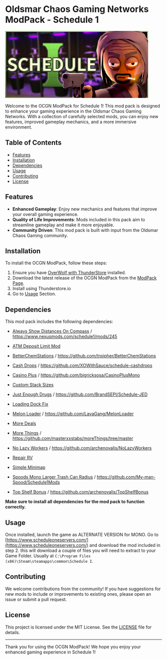 # Oldsmar Chaos Gaming Networks ModPack - Schedule 1

![Schedule 1](https://raw.githubusercontent.com/ripsnortntear/OCGN_ModPack_Schedule_1/refs/heads/main/header.jpg)

Welcome to the OCGN ModPack for Schedule 1! This mod pack is designed to enhance your gaming experience in the Oldsmar Chaos Gaming Networks. With a collection of carefully selected mods, you can enjoy new features, improved gameplay mechanics, and a more immersive environment.

## Table of Contents

- [Features](#features)
- [Installation](#installation)
- [Dependencies](#dependencies)
- [Usage](#usage)
- [Contributing](#contributing)
- [License](#license)

## Features

- **Enhanced Gameplay**: Enjoy new mechanics and features that improve your overall gaming experience.
- **Quality of Life Improvements**: Mods included in this pack aim to streamline gameplay and make it more enjoyable.
- **Community Driven**: This mod pack is built with input from the Oldsmar Chaos Gaming community.

## Installation

To install the OCGN ModPack, follow these steps:

1. Ensure you have [OverWolf with ThunderStore](https://www.overwolf.com/app/thunderstore-thunderstore_mod_manager) installed.
2. Download the latest release of the OCGN ModPack from the [ModPack Page](https://thunderstore.io/c/schedule-i/p/Oldsmar_Chaos/).
3. Install using Thunderstore.io
4. Go to [Usage](#usage) Section.

## Dependencies

This mod pack includes the following dependencies:

- [Always Show Distances On Compass](https://thunderstore.io/c/schedule-i/p/animandan/AlwaysShowDistancesOnCompass/) / https://www.nexusmods.com/schedule1/mods/245

- [ATM Deposit Limit Mod](https://thunderstore.io/c/schedule-i/p/cathair/ATMDepositLimitMod/)

- [BetterChemStations](https://thunderstore.io/c/schedule-i/p/Puffed/BetterChemStations/) / https://github.com/trpipher/BetterChemStations

- [Cash Drops](https://thunderstore.io/c/schedule-i/p/XO_WithSauce/CashDrops_MONO/) / https://github.com/XOWithSauce/schedule-cashdrops

- [Casino Plus](https://thunderstore.io/c/schedule-i/p/BSRmods/CasinoPlus/) / https://github.com/bigricksosa/CasinoPlusMono

- [Custom Stack Sizes](https://thunderstore.io/c/schedule-i/p/Estonia/CustomStackSizes/)

- [Just Enough Drugs](https://thunderstore.io/c/schedule-i/p/BrandS/JustEnoughDrugs/) / https://github.com/BrandSEPI/Schedule-JED

- [Loading Dock Fix](https://thunderstore.io/c/schedule-i/p/ayteeate/LoadingDockFix/)

- [Melon Loader](https://thunderstore.io/c/schedule-i/p/LavaGang/MelonLoader/) / https://github.com/LavaGang/MelonLoader

- [More Deals](https://thunderstore.io/c/schedule-i/p/GreenCarrot/MoreDeals/)

- [More Things](https://thunderstore.io/c/schedule-i/p/assPunk/moreThings/) / https://github.com/masterxxstabs/moreThings/tree/master

- [No Lazy Workers](https://thunderstore.io/c/schedule-i/p/ArchieN/NoLazyWorkers/) / https://github.com/archenovalis/NoLazyWorkers

- [Repair RV](https://thunderstore.io/c/schedule-i/p/DooDesch/RepairRV/)

- [Simple Minimap](https://thunderstore.io/c/schedule-i/p/hostileonion/SimpleMinimap/)

- [Spoods Mono Larger Trash Can Radius](https://thunderstore.io/c/schedule-i/p/My_man_Spood/Spoods_Mono_Larger_Trash_Can_Radius/) / https://github.com/My-man-Spood/Schedule1Mods

- [Top Shelf Bonus](https://thunderstore.io/c/schedule-i/p/ArchieN/TopShelfBonus/) / https://github.com/archenovalis/TopShelfBonus

****Make sure to install all dependencies for the mod pack to function correctly.****

## Usage

Once installed, launch the game as ALTERNATE VERSION for MONO. Go to [https://www.scheduleoneservers.com/](https://www.scheduleoneservers.com/) and download the mod included in step 2. this will download a couple of files you will need to extract to your Game Folder. Usually at `C:\Program Files (x86)\Steam\steamapps\common\Schedule I`.

## Contributing

We welcome contributions from the community! If you have suggestions for new mods to include or improvements to existing ones, please open an issue or submit a pull request.

## License

This project is licensed under the MIT License. See the [LICENSE](LICENSE.md) file for details.

---

Thank you for using the OCGN ModPack! We hope you enjoy your enhanced gaming experience in Schedule 1!
